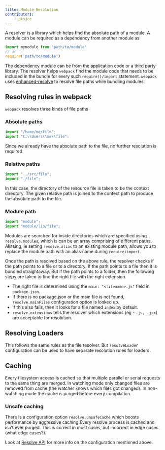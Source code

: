```yaml
---
title: Module Resolution
contributors:
    - pksjce
---
```


A resolver is a library which helps find the absolute path of a module.
A module can be required as a dependency from another module as

```js
import mymodule from 'path/to/module'
// or
require('path/to/module')
```

The dependency module can be from the application code or a third party library. The resolver helps
`webpack` find the module code that needs to be included in the bundle for every such `require()/import` statement.
`webpack` uses [enhanced-resolve](https://github.com/webpack/enhanced-resolve) to resolve file paths while bundling modules.

## Resolving rules in webpack

`webpack` resolves three kinds of file paths

### Absolute paths

```js
import "/home/me/file";
import "C:\\Users\\me\\file";
```

Since we already have the absolute path to the file, no further resolution is required.

### Relative paths

```js
import "../src/file";
import "./file";
```

In this case, the directory of the resource file is taken to be the context directory. The given relative path is joined to the context path to produce the absolute path to the file.

### Module path

```js
import "module";
import "module/lib/file";
```

Modules are searched for inside directories which are specified using `resolve.modules`, which is can be an array comprising of different paths.
Aliasing, ie setting `resolve.alias` to an existing module path, allows you to replace the module path with an alias name during `require/import`.

Once the path is resolved based on the above rule, the resolver checks if the path points to a file or to a directory. If the path points to a file then it is bundled straightaway.
But if the path points to a folder, then the following steps are taken to find the right file with the right extension.
* The right file is determined using the `main: "<filename>.js"` field in `package.json`.
* If there is no package.json or the main file is not found, `resolve.mainFiles` configuration option is looked up.
* If this also fails, then it looks for a file named `index` by default.
* `resolve.extensions` tells the resolver which extensions (eg - `.js, .jsx`) are acceptable for resolution.

## Resolving Loaders

This follows the same rules as the file resolver. But `resolveLoader` configuration can be used to have separate resolution rules for loaders.

## Caching

Every filesystem access is cached so that multiple parallel or serial requests to the same thing are merged. In watching mode only changed files are removed from cache (the watcher knows which files got changed). In non-watching mode the cache is purged before every compilation.

### Unsafe caching

There is a configuration option `resolve.unsafeCache` which boosts performance by aggressive caching.Every resolve process is cached and isn’t ever purged. This is correct in most cases, but incorrect in edge cases (what edge cases?).

Look at [Resolve API](/configuration/resolve) for more info on the configuration mentioned above.